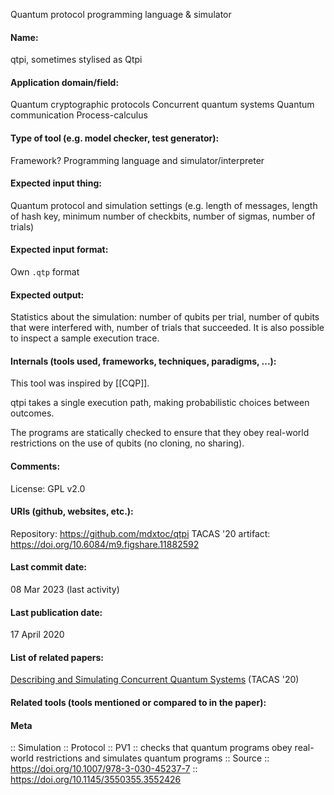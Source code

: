 Quantum protocol programming language & simulator

#### Name:
qtpi, sometimes stylised as Qtpi

#### Application domain/field:
Quantum cryptographic protocols
Concurrent quantum systems
Quantum communication
Process-calculus

#### Type of tool (e.g. model checker, test generator):
Framework?
Programming language and simulator/interpreter

#### Expected input thing:
Quantum protocol and simulation settings (e.g. length of messages, length of hash key, minimum number of checkbits, number of sigmas, number of trials)

#### Expected input format:
Own `.qtp` format

#### Expected output:
Statistics about the simulation: number of qubits per trial, number of qubits that were interfered with, number of trials that succeeded.
It is also possible to inspect a sample execution trace.

#### Internals (tools used, frameworks, techniques, paradigms, ...):
This tool was inspired by [[CQP]]. 

qtpi takes a single execution path, making probabilistic choices between outcomes.

The programs are statically checked to ensure that they obey real-world restrictions on the use of qubits (no cloning, no sharing).

#### Comments:
License: GPL v2.0

#### URIs (github, websites, etc.):
Repository: https://github.com/mdxtoc/qtpi
TACAS '20 artifact: https://doi.org/10.6084/m9.figshare.11882592

#### Last commit date:
08 Mar 2023 (last activity)

#### Last publication date:
17 April 2020

#### List of related papers:
[Describing and Simulating Concurrent Quantum Systems](https://doi.org/10.1007/978-3-030-45237-7_16) (TACAS '20)

#### Related tools (tools mentioned or compared to in the paper):

#### Meta
:: Simulation
:: Protocol
:: PV1 :: checks that quantum programs obey real-world restrictions and simulates quantum programs
:: Source :: https://doi.org/10.1007/978-3-030-45237-7 :: https://doi.org/10.1145/3550355.3552426
